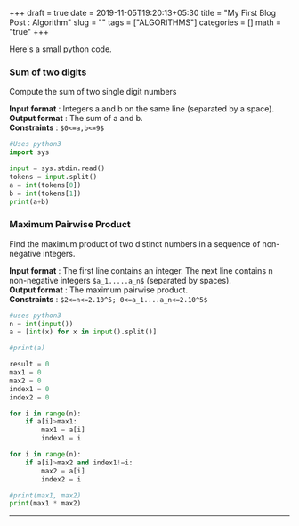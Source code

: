 +++
draft = true
date = 2019-11-05T19:20:13+05:30
title = "My First Blog Post : Algorithm"
slug = ""
tags = ["ALGORITHMS"]
categories = []
math = "true"
+++

Here's a small python code.

### Sum of two digits

Compute the sum of two single digit numbers

**Input format** : Integers a and b on the same line (separated by a space).<br />
**Output format** : The sum of a and b.<br />
**Constraints** : `$0<=a,b<=9$`


``` python
#Uses python3
import sys

input = sys.stdin.read()
tokens = input.split()
a = int(tokens[0])
b = int(tokens[1])
print(a+b)
```

### Maximum Pairwise Product

Find the maximum product of two distinct numbers in a sequence of non-negative integers.<br />

**Input format** : The first line contains an integer. The next line contains n non-negative integers `$a_1.....a_n$` (separated by spaces).<br />
**Output format** : The maximum pairwise product.<br />
**Constraints** : `$2<=n<=2.10^5; 0<=a_1....a_n<=2.10^5$`


``` python
#uses python3
n = int(input())
a = [int(x) for x in input().split()]

#print(a)

result = 0
max1 = 0
max2 = 0
index1 = 0
index2 = 0

for i in range(n):
	if a[i]>max1:
		max1 = a[i]
		index1 = i

for i in range(n):
	if a[i]>max2 and index1!=i:
		max2 = a[i]
		index2 = i

#print(max1, max2)
print(max1 * max2)

```

<hr>